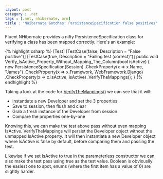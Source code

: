 ```yaml
---
layout: post
category : .net
tags : [.net, nhibernate, orm]
title : "NHibernate Gotchas: PersistenceSpecification false positives"
---
```


Fluent NHibernate provides a nifty PersistenceSpecification class for verifying a class has been mapped correctly. Here's an example:

{% highlight csharp %}
[Test]
[TestCase(false, Description = "False positive")]
[TestCase(true, Description = "Failing test (correct)")]
public void Verify_IsActive_Property_Without_Mapping_The_Column(bool isActive)
{
	new PersistenceSpecification<Developer>(Session)
		.CheckProperty(x => x.Name, "James")
		.CheckProperty(x => x.Framework, WebFramework.Django)
		.CheckProperty(x => x.IsActive, isActive)
		.VerifyTheMappings();
}
{% endhighlight %}

Taking a look at the code for [VerifyTheMappings()][1] we can see that it will:

* Instantiate a new Developer and set the 3 properties
* Save to session, then flush and clear
* Grab a fresh instance of the Developer from session
* Compare the properties one-by-one

Knowing this, we can make the test above pass without even mapping IsActive. VerifyTheMappings will persist the Developer object without the unmapped IsActive property. It will then instantiate a new Developer object where IsActive is false by default, before comparing them and passing the test.

Likewise if we set IsActive to true in the parameterless constructor we can also make the test pass using true as the test value. Boolean is obviouslly the easiest one to spot, enums (where the first item has a value of 0) are slightly harder.

[1]: https://github.com/jagregory/fluent-nhibernate/blob/4900f065537142e6f36e6520840195a65ef8d10f/src/FluentNHibernate/Testing/PersistenceSpecification.cs#L43-L67
